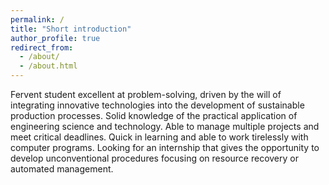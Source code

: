 ```yaml
---
permalink: /
title: "Short introduction"
author_profile: true
redirect_from: 
  - /about/
  - /about.html
---
```


Fervent student excellent at problem-solving, driven by the will of integrating innovative technologies into the
development of sustainable production processes. Solid knowledge of the practical application of engineering science
and technology. Able to manage multiple projects and meet critical deadlines. Quick in learning and able to work
tirelessly with computer programs. Looking for an internship that gives the opportunity to develop unconventional
procedures focusing on resource recovery or automated management.

